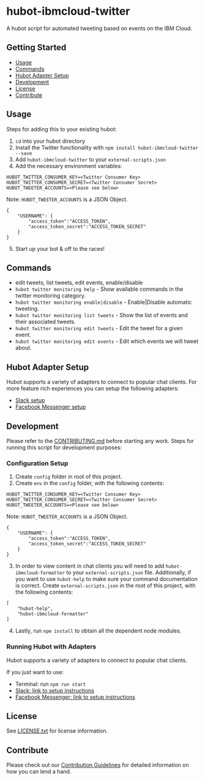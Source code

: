 # hubot-ibmcloud-twitter

A hubot script for automated tweeting based on events on the IBM Cloud.

## Getting Started
* [Usage](#usage)
* [Commands](#commands)
* [Hubot Adapter Setup](#hubot-adapter-setup)
* [Development](#development)
* [License](#license)
* [Contribute](#contribute)

## Usage <a id="usage"></a>

Steps for adding this to your existing hubot:

1. `cd` into your hubot directory
2. Install the Twitter functionality with `npm install hubot-ibmcloud-twitter --save`
3. Add `hubot-ibmcloud-twitter` to your `external-scripts.json`
4. Add the necessary environment variables:
```
HUBOT_TWITTER_CONSUMER_KEY=<Twitter Consumer Key>
HUBOT_TWITTER_CONSUMER_SECRET=<Twitter Consumer Secret>
HUBOT_TWEETER_ACCOUNTS=<Please see below>
```
  Note: `HUBOT_TWEETER_ACCOUNTS` is a JSON Object.
```
{
    "USERNAME": {
        "access_token":"ACCESS_TOKEN",
        "access_token_secret":"ACCESS_TOKEN_SECRET"
    }
}
```
5. Start up your bot & off to the races!

## Commands <a id="commands"></a>
- edit tweets, list tweets, edit events, enable/disable
- `hubot twitter monitoring help` - Show available commands in the twitter monitoring category.
- `hubot twitter monitoring enable|disable` - Enable|Disable automatic tweeting.
- `hubot twitter monitoring list tweets` - Show the list of events and their associated tweets.
- `hubot twitter monitoring edit tweets` - Edit the tweet for a given event.
- `hubot twitter monitoring edit events` - Edit which events we will tweet about.

## Hubot Adapter Setup <a id="hubot-adapter-setup"></a>

Hubot supports a variety of adapters to connect to popular chat clients.  For more feature rich experiences you can setup the following adapters:
- [Slack setup](./docs/adapters/slack.md)
- [Facebook Messenger setup](./docs/adapters/facebook.md)

## Development <a id="development"></a>

Please refer to the [CONTRIBUTING.md](./CONTRIBUTING.md) before starting any work.  Steps for running this script for development purposes:

### Configuration Setup

1. Create `config` folder in root of this project.
2. Create `env` in the `config` folder, with the following contents:
```
HUBOT_TWITTER_CONSUMER_KEY=<Twitter Consumer Key>
HUBOT_TWITTER_CONSUMER_SECRET=<Twitter Consumer Secret>
HUBOT_TWEETER_ACCOUNTS=<Please see below>
```
  Note: `HUBOT_TWEETER_ACCOUNTS` is a JSON Object.
```
{
    "USERNAME": {
        "access_token":"ACCESS_TOKEN",
        "access_token_secret":"ACCESS_TOKEN_SECRET"
    }
}
```
3. In order to view content in chat clients you will need to add `hubot-ibmcloud-formatter` to your `external-scripts.json` file. Additionally, if you want to use `hubot-help` to make sure your command documentation is correct.  Create `external-scripts.json` in the root of this project, with the following contents:
```
[
    "hubot-help",
    "hubot-ibmcloud-formatter"
]
```
4. Lastly, run `npm install` to obtain all the dependent node modules.

### Running Hubot with Adapters

Hubot supports a variety of adapters to connect to popular chat clients.

If you just want to use:
 - Terminal: run `npm run start`
 - [Slack: link to setup instructions](docs/adapters/slack.md)
 - [Facebook Messenger: link to setup instructions](docs/adapters/facebook.md)

## License <a id="license"></a>

See [LICENSE.txt](./LICENSE.txt) for license information.

## Contribute <a id="contribute"></a>

Please check out our [Contribution Guidelines](./CONTRIBUTING.md) for detailed information on how you can lend a hand.
